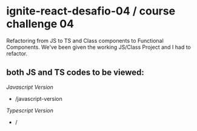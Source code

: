 # ignite-react-desafio-04 / course challenge 04

Refactoring from JS to TS and Class components to Functional Components. We've been given the working JS/Class Project and I had to refactor.

## both JS and TS codes to be viewed:
*Javascript Version*
- /javascript-version

*Typescript Version*
- /


